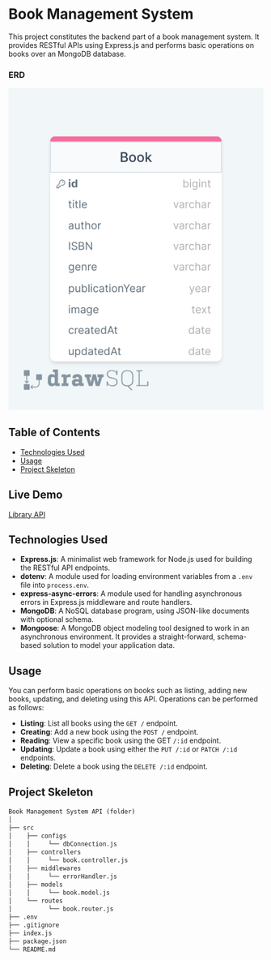 # Book Management System

This project constitutes the backend part of a book management system. It provides RESTful APIs using Express.js and performs basic operations on books over an MongoDB database.

### ERD

![ERD](./erd.png)

## Table of Contents

- [Technologies Used](#technologies-used)
- [Usage](#usage)
- [Project Skeleton](#project-skeleton)

## Live Demo

[Library API](https://library-hqep.onrender.com/)

## Technologies Used

- **Express.js**: A minimalist web framework for Node.js used for building the RESTful API endpoints.
- **dotenv**: A module used for loading environment variables from a `.env` file into `process.env`.
- **express-async-errors**: A module used for handling asynchronous errors in Express.js middleware and route handlers.
- **MongoDB**: A NoSQL database program, using JSON-like documents with optional schema.
- **Mongoose**: A MongoDB object modeling tool designed to work in an asynchronous environment. It provides a straight-forward, schema-based solution to model your application data.

## Usage

You can perform basic operations on books such as listing, adding new books, updating, and deleting using this API. Operations can be performed as follows:

- **Listing**: List all books using the `GET /` endpoint.
- **Creating**: Add a new book using the `POST /` endpoint.
- **Reading**: View a specific book using the GET `/:id` endpoint.
- **Updating**: Update a book using either the `PUT /:id` or `PATCH /:id` endpoints.
- **Deleting**: Delete a book using the `DELETE /:id` endpoint. 

## Project Skeleton

```
Book Management System API (folder) 
│
├── src
│    ├── configs
│    │     └── dbConnection.js
│    ├── controllers                
│    │     └── book.controller.js 
│    ├── middlewares   
│    │     └── errorHandler.js 
│    ├── models                
│    │     └── book.model.js
│    └── routes                
│          └── book.router.js
├── .env
├── .gitignore
├── index.js
├── package.json
└── README.md
```
